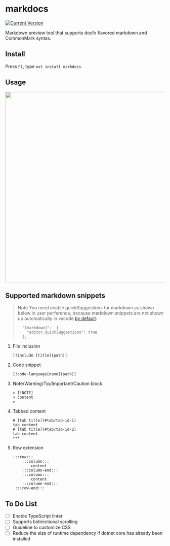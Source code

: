 # markdocs
[![Current Version](https://vsmarketplacebadge.apphb.com/version/qezhu.markdocs.svg)](https://marketplace.visualstudio.com/items?itemName=qezhu.markdocs)

Markdown preview tool that supports docfx flavored markdown and CommonMark syntax.

## Install

Press `F1`, type `ext install markdocs`

## Usage

<img src="https://github.com/qinezh/vscode-markdocs/raw/master/images/howto.gif" width="600"/>

## Supported markdown snippets

> Note
> You need enable quickSuggestions for markdown as shown below in user perference, because markdown snippets are not shown up automatically in vscode [by default](https://github.com/Microsoft/vscode/issues/26108):
> 
> ```
>   "[markdown]":  {
>     "editor.quickSuggestions": true
>   },
> ```

1. File inclusion
    ```
    [!include [title](path)]
    ```
2. Code snippet
   ```
   [!code-language[name](path)]
   ```
3. Note/Warning/Tip/Important/Caution block
   ```
   > [!NOTE]
   > content
   > 
   ```
4. Tabbed content
   ```
   # [tab title](#tab/tab-id-1)
   tab content
   # [tab title](#tab/tab-id-2)
   tab content
   ***
   ```
5. Row extension
   ```
   :::row:::
       :::column:::
           content
       :::column-end:::
       :::column:::
           content
       :::column-end:::
    :::row-end:::
   ```

## To Do List
- [ ] Enable TypeScript linter
- [ ] Supports bidirectional scrolling
- [ ] Guideline to customize CSS
- [ ] Reduce the size of runtime dependency if dotnet core has already been installed 
